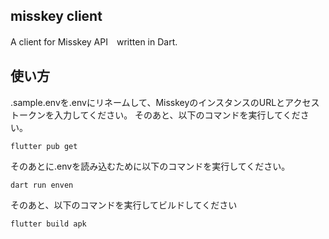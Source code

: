 ## misskey client
A client for Misskey API　written in Dart.


## 使い方
.sample.envを.envにリネームして、MisskeyのインスタンスのURLとアクセストークンを入力してください。
そのあと、以下のコマンドを実行してください。
```shell
flutter pub get
```
そのあとに.envを読み込むために以下のコマンドを実行してください。
```shell
dart run enven
```
そのあと、以下のコマンドを実行してビルドしてください
```shell
flutter build apk
```